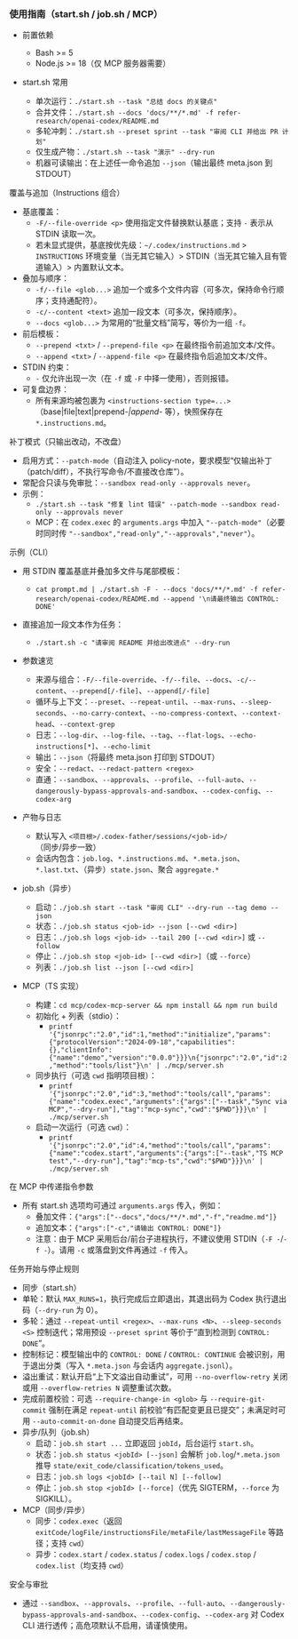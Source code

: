 ### 使用指南（start.sh / job.sh / MCP）

- 前置依赖
  - Bash >= 5
  - Node.js >= 18（仅 MCP 服务器需要）

- start.sh 常用
  - 单次运行：`./start.sh --task "总结 docs 的关键点"`
  - 合并文件：`./start.sh --docs 'docs/**/*.md' -f refer-research/openai-codex/README.md`
  - 多轮冲刺：`./start.sh --preset sprint --task "审阅 CLI 并给出 PR 计划"`
  - 仅生成产物：`./start.sh --task "演示" --dry-run`
  - 机器可读输出：在上述任一命令追加 `--json`（输出最终 meta.json 到 STDOUT）

覆盖与追加（Instructions 组合）
- 基底覆盖：
  - `-F/--file-override <p>` 使用指定文件替换默认基底；支持 `-` 表示从 STDIN 读取一次。
  - 若未显式提供，基底按优先级：`~/.codex/instructions.md` > `INSTRUCTIONS` 环境变量（当无其它输入）> STDIN（当无其它输入且有管道输入）> 内置默认文本。
- 叠加与顺序：
  - `-f/--file <glob...>` 追加一个或多个文件内容（可多次，保持命令行顺序；支持通配符）。
  - `-c/--content <text>` 追加一段文本（可多次，保持顺序）。
  - `--docs <glob...>` 为常用的“批量文档”简写，等价为一组 `-f`。
- 前后模板：
  - `--prepend <txt>` / `--prepend-file <p>` 在最终指令前追加文本/文件。
  - `--append <txt>` / `--append-file <p>` 在最终指令后追加文本/文件。
- STDIN 约束：
  - `-` 仅允许出现一次（在 `-f` 或 `-F` 中择一使用），否则报错。
- 可复盘边界：
  - 所有来源均被包裹为 `<instructions-section type=...>`（base|file|text|prepend-*|append-* 等），快照保存在 `*.instructions.md`。

补丁模式（只输出改动，不改盘）
- 启用方式：`--patch-mode`（自动注入 policy-note，要求模型“仅输出补丁（patch/diff），不执行写命令/不直接改仓库”）。
- 常配合只读与免审批：`--sandbox read-only --approvals never`。
- 示例：
  - `./start.sh --task "修复 lint 错误" --patch-mode --sandbox read-only --approvals never`
  - MCP：在 `codex.exec` 的 `arguments.args` 中加入 `"--patch-mode"`（必要时同时传 `"--sandbox","read-only","--approvals","never"`）。

示例（CLI）
- 用 STDIN 覆盖基底并叠加多文件与尾部模板：
  - `cat prompt.md | ./start.sh -F - --docs 'docs/**/*.md' -f refer-research/openai-codex/README.md --append '\n请最终输出 CONTROL: DONE'`
- 直接追加一段文本作为任务：
  - `./start.sh -c "请审阅 README 并给出改进点" --dry-run`

- 参数速览
  - 来源与组合：`-F/--file-override`、`-f/--file`、`--docs`、`-c/--content`、`--prepend[/-file]`、`--append[/-file]`
  - 循环与上下文：`--preset`、`--repeat-until`、`--max-runs`、`--sleep-seconds`、`--no-carry-context`、`--no-compress-context`、`--context-head`、`--context-grep`
  - 日志：`--log-dir`、`--log-file`、`--tag`、`--flat-logs`、`--echo-instructions[*]`、`--echo-limit`
  - 输出：`--json`（将最终 meta.json 打印到 STDOUT）
  - 安全：`--redact`、`--redact-pattern <regex>`
  - 直通：`--sandbox`、`--approvals`、`--profile`、`--full-auto`、`--dangerously-bypass-approvals-and-sandbox`、`--codex-config`、`--codex-arg`

- 产物与日志
  - 默认写入 `<项目根>/.codex-father/sessions/<job-id>/`（同步/异步一致）
  - 会话内包含：`job.log`、`*.instructions.md`、`*.meta.json`、`*.last.txt`、（异步）`state.json`、聚合 `aggregate.*`

- job.sh（异步）
  - 启动：`./job.sh start --task "审阅 CLI" --dry-run --tag demo --json`
  - 状态：`./job.sh status <job-id> --json [--cwd <dir>]`
  - 日志：`./job.sh logs <job-id> --tail 200 [--cwd <dir>]` 或 `--follow`
  - 停止：`./job.sh stop <job-id> [--cwd <dir>]`（或 `--force`）
  - 列表：`./job.sh list --json [--cwd <dir>]`

- MCP（TS 实现）
  - 构建：`cd mcp/codex-mcp-server && npm install && npm run build`
  - 初始化 + 列表（stdio）：
    - `printf '{"jsonrpc":"2.0","id":1,"method":"initialize","params":{"protocolVersion":"2024-09-18","capabilities":{},"clientInfo":{"name":"demo","version":"0.0.0"}}}\n{"jsonrpc":"2.0","id":2,"method":"tools/list"}\n' | ./mcp/server.sh`
  - 同步执行（可选 `cwd` 指明项目根）：
    - `printf '{"jsonrpc":"2.0","id":3,"method":"tools/call","params":{"name":"codex.exec","arguments":{"args":["--task","Sync via MCP","--dry-run"],"tag":"mcp-sync","cwd":"$PWD"}}}\n' | ./mcp/server.sh`
  - 启动一次运行（可选 `cwd`）：
    - `printf '{"jsonrpc":"2.0","id":4,"method":"tools/call","params":{"name":"codex.start","arguments":{"args":["--task","TS MCP test","--dry-run"],"tag":"mcp-ts","cwd":"$PWD"}}}\n' | ./mcp/server.sh`

在 MCP 中传递指令参数
- 所有 start.sh 选项均可通过 `arguments.args` 传入，例如：
  - 叠加文件：`{"args":["--docs","docs/**/*.md","-f","readme.md"]}`
  - 追加文本：`{"args":["-c","请输出 CONTROL: DONE"]}`
  - 注意：由于 MCP 采用后台/前台子进程执行，不建议使用 STDIN（`-F -`/`-f -`）。请用 `-c` 或落盘到文件再通过 `-f` 传入。

任务开始与停止规则
  - 同步（start.sh）
  - 单轮：默认 `MAX_RUNS=1`，执行完成后立即退出，其退出码为 Codex 执行退出码（`--dry-run` 为 0）。
  - 多轮：通过 `--repeat-until <regex>`、`--max-runs <N>`、`--sleep-seconds <S>` 控制迭代；常用预设 `--preset sprint` 等价于“直到检测到 `CONTROL: DONE`”。
  - 控制标记：模型输出中的 `CONTROL: DONE` / `CONTROL: CONTINUE` 会被识别，用于退出分类（写入 `*.meta.json` 与会话内 `aggregate.jsonl`）。
  - 溢出重试：默认开启“上下文溢出自动重试”，可用 `--no-overflow-retry` 关闭或用 `--overflow-retries N` 调整重试次数。
  - 完成前置校验：可选 `--require-change-in <glob>` 与 `--require-git-commit` 强制在满足 `repeat-until` 前校验“有匹配变更且已提交”；未满足时可用 `--auto-commit-on-done` 自动提交后再结束。
- 异步/队列（job.sh）
  - 启动：`job.sh start ...` 立即返回 `jobId`，后台运行 `start.sh`。
  - 状态：`job.sh status <jobId> [--json]` 会解析 `job.log`/`*.meta.json` 推导 `state/exit_code/classification/tokens_used`。
  - 日志：`job.sh logs <jobId> [--tail N] [--follow]`
  - 停止：`job.sh stop <jobId> [--force]`（优先 SIGTERM，`--force` 为 SIGKILL）。
- MCP（同步/异步）
  - 同步：`codex.exec`（返回 `exitCode/logFile/instructionsFile/metaFile/lastMessageFile` 等路径；支持 `cwd`）
  - 异步：`codex.start` / `codex.status` / `codex.logs` / `codex.stop` / `codex.list`（均支持 `cwd`）

安全与审批
- 通过 `--sandbox`、`--approvals`、`--profile`、`--full-auto`、`--dangerously-bypass-approvals-and-sandbox`、`--codex-config`、`--codex-arg` 对 Codex CLI 进行透传；高危项默认不启用，请谨慎使用。
